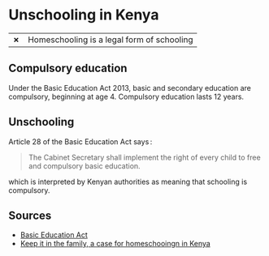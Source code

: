 # Unschooling in Kenya

|       |                                            |
| ----- | ------------------------------------------ |
| **✗** | Homeschooling is a legal form of schooling |

## Compulsory education

Under the Basic Education Act 2013, basic and secondary education are compulsory, beginning at age 4.
Compulsory education lasts 12 years.

## Unschooling

Article 28 of the Basic Education Act says :

> The Cabinet Secretary shall implement the right of every child to free and compulsory basic education.

which is interpreted by Kenyan authorities as meaning that schooling is compulsory.

## Sources

- [Basic Education Act](http://www.kenyalaw.org/lex/actview.xql?actid=No.%2014%20of%202013)
- [Keep it in the family, a case for homeschooingn in Kenya](https://www.theelephant.info/ideas/2019/08/15/keep-it-in-the-family-a-case-for-homeschooling-in-kenya/)
